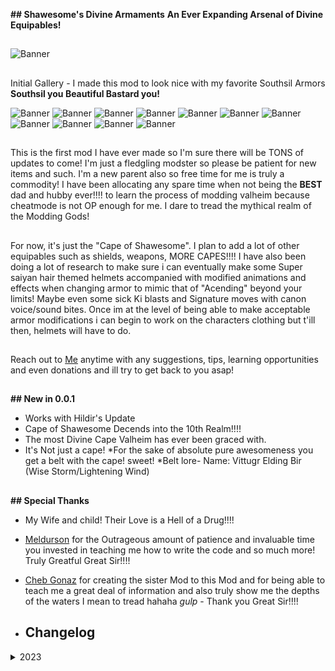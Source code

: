 __## Shawesome's Divine Armaments__
__An Ever Expanding Arsenal of Divine Equipables!__ 
##
![Banner](https://github.com/Shawesome4u/Shawesomes_Divine_Armaments/blob/main/10.png)

##
Initial Gallery - I made this mod to look nice with my favorite Southsil Armors __Southsil you Beautiful Bastard you!__

![Banner](https://github.com/Shawesome4u/Shawesomes_Divine_Armaments/blob/main/1.png)
![Banner](https://github.com/Shawesome4u/Shawesomes_Divine_Armaments/blob/main/2.png)
![Banner](https://github.com/Shawesome4u/Shawesomes_Divine_Armaments/blob/main/3.png)
![Banner](https://github.com/Shawesome4u/Shawesomes_Divine_Armaments/blob/main/4.png)
![Banner](https://github.com/Shawesome4u/Shawesomes_Divine_Armaments/blob/main/5.png)
![Banner](https://github.com/Shawesome4u/Shawesomes_Divine_Armaments/blob/main/6.png)
![Banner](https://github.com/Shawesome4u/Shawesomes_Divine_Armaments/blob/main/7.png)
![Banner](https://github.com/Shawesome4u/Shawesomes_Divine_Armaments/blob/main/8.png)
![Banner](https://github.com/Shawesome4u/Shawesomes_Divine_Armaments/blob/main/9.png)
![Banner](https://github.com/Shawesome4u/Shawesomes_Divine_Armaments/blob/main/11.png)
![Banner](https://github.com/Shawesome4u/Shawesomes_Divine_Armaments/blob/main/12.png)

##

This is the first mod I have ever made so I'm sure there will be TONS of updates to come! I'm just a fledgling modster so please be patient for new items and such. I'm a new parent also so free time for me is truly a commodity! I have been allocating any spare time when not being the __BEST__ dad and hubby ever!!!! to learn the process of modding valheim because cheatmode is not OP enough for me. I dare to tread the mythical realm of the Modding Gods!
##
For now, it's just the "Cape of Shawesome". I plan to add a lot of other equipables such as shields, weapons, MORE CAPES!!!! I have also been doing a lot of research to make sure i can eventually make some Super saiyan hair themed helmets accompanied with modified animations and effects when changing armor to mimic that of "Acending" beyond your limits! Maybe even some sick Ki blasts and Signature moves with canon voice/sound bites. Once im at the level of being able to make acceptable armor modifications i can begin to work on the characters clothing but t'ill then, helmets will have to do. 
##
Reach out to [Me](https://www.valheimians.com/member/shawesome/) anytime with any suggestions, tips, learning opportunities and even donations and ill try to get back to you asap! 
##



__## New in 0.0.1__
* Works with Hildir's Update
* Cape of Shawesome Decends into the 10th Realm!!!!
* The most Divine Cape Valheim has ever been graced with.
* It's Not just a cape!
    *For the sake of absolute pure awesomeness you get a belt with the cape! sweet!
  *Belt lore- Name: Vittugr Elding Bir (Wise Storm/Lightening Wind)

##
__## Special Thanks__

- My Wife and child! Their Love is a Hell of a Drug!!!! 
- [Meldurson](https://valheim.thunderstore.io/package/Meldurson/AllTameableTamingOverhaul/) for the Outrageous amount of patience and invaluable time you invested in teaching me how to write the code and so much more! Truly Greatful Great Sir!!!!
- [Cheb Gonaz](https://valheim.thunderstore.io/package/ChebGonaz/) for creating the sister Mod to this Mod and for being able to teach me a great deal of information and also truly show me the depths of the waters I mean to tread hahaha *gulp* - Thank you Great Sir!!!!

- ## Changelog

<details>
<summary>2023</summary>

 Date | Version | Notes 
--- | --- | ---
10/09/2023 | 0.0.1 | First alpha version

</details>
